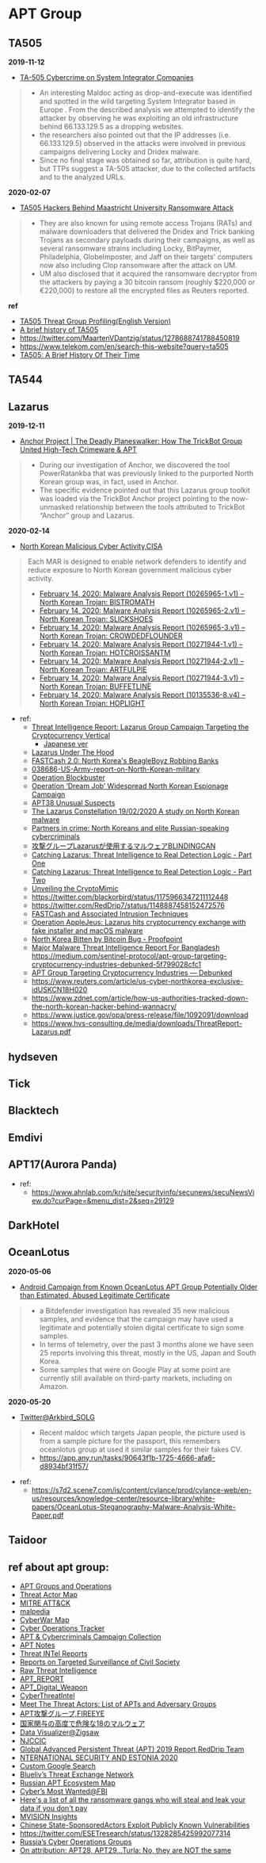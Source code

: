 # APT Group

## TA505
**2019-11-12**
- [TA-505 Cybercrime on System Integrator Companies](https://marcoramilli.com/2019/11/12/ta-505-cybercrime-on-system-integrator-companies/?utm_source=twitter&utm_medium=social&utm_campaign=ReviveOldPost)
> - An interesting Maldoc acting as drop-and-execute was identified and spotted in the wild targeting System Integrator based in Europe . From the described analysis we attempted to identify the attacker by observing he was exploiting an old infrastructure behind 66.133.129.5 as a dropping websites.<br>
> - the researchers also pointed out that the IP addresses (i.e. 66.133.129.5) observed in the attacks were involved in previous campaigns delivering Locky and Dridex malware.
> - Since no final stage was obtained so far, attribution is quite hard, but TTPs suggest a TA-505 attacker, due to the collected artifacts and to the analyzed URLs.

**2020-02-07**
- [TA505 Hackers Behind Maastricht University Ransomware Attack](https://www.bleepingcomputer.com/news/security/ta505-hackers-behind-maastricht-university-ransomware-attack/)
> - They are also known for using remote access Trojans (RATs) and malware downloaders that delivered the Dridex and Trick banking Trojans as secondary payloads during their campaigns, as well as several ransomware strains including Locky, BitPaymer, Philadelphia, GlobeImposter, and Jaff on their targets' computers now also including Clop ransomware after the attack on UM.
> - UM also disclosed that it acquired the ransomware decryptor from the attackers by paying a 30 bitcoin ransom (roughly $220,000 or €220,000) to restore all the encrypted files as Reuters reported.

**ref**
- [TA505 Threat Group Profiling(English Version) ](https://www.fsec.or.kr/user/bbs/fsec/163/344/bbsDataView/1382.do?page=1&column=&search=&searchSDate=&searchEDate=&bbsDataCategory=)<br>
- [A brief history of TA505](https://blog.intel471.com/2020/05/21/a-brief-history-of-ta505/)
- https://twitter.com/MaartenVDantzig/status/1278688741788450819
- https://www.telekom.com/en/search-this-website?query=ta505
- [TA505: A Brief History Of Their Time](https://blog.fox-it.com/2020/11/16/ta505-a-brief-history-of-their-time/)

## TA544

## Lazarus
**2019-12-11**
- [Anchor Project | The Deadly Planeswalker: How The TrickBot Group United High-Tech Crimeware & APT](https://labs.sentinelone.com/the-deadly-planeswalker-how-the-trickbot-group-united-high-tech-crimeware-apt/)
> - During our investigation of Anchor, we discovered the tool PowerRatankba that was previously linked to the purported North Korean group was, in fact, used in Anchor.
> - The specific evidence pointed out that this Lazarus group toolkit was loaded via the TrickBot Anchor project pointing to the now-unmasked relationship between the tools attributed to TrickBot “Anchor” group and Lazarus.

**2020-02-14**
- [North Korean Malicious Cyber Activity,CISA](https://www.us-cert.gov/northkorea)
> Each MAR is designed to enable network defenders to identify and reduce exposure to North Korean government malicious cyber activity.<br>
> - [February 14, 2020: Malware Analysis Report (10265965-1.v1) – North Korean Trojan: BISTROMATH](https://www.us-cert.gov/ncas/analysis-reports/ar20-045a)<br>
> - [February 14, 2020: Malware Analysis Report (10265965-2.v1) – North Korean Trojan: SLICKSHOES](https://www.us-cert.gov/ncas/analysis-reports/AR20-045B)<br>
> - [February 14, 2020: Malware Analysis Report (10265965-3.v1) – North Korean Trojan: CROWDEDFLOUNDER](https://www.us-cert.gov/ncas/analysis-reports/AR20-045C)<br>
> - [February 14, 2020: Malware Analysis Report (10271944-1.v1) – North Korean Trojan: HOTCROISSANTM](https://www.us-cert.gov/ncas/analysis-reports/AR20-045D)<br>
> - [February 14, 2020: Malware Analysis Report (10271944-2.v1) – North Korean Trojan: ARTFULPIE](https://www.us-cert.gov/ncas/analysis-reports/AR20-045E)<br>
> - [February 14, 2020: Malware Analysis Report (10271944-3.v1) – North Korean Trojan: BUFFETLINE](https://www.us-cert.gov/ncas/analysis-reports/ar20-045f)<br>
> - [February 14, 2020: Malware Analysis Report (10135536-8.v4) – North Korean Trojan: HOPLIGHT](https://www.us-cert.gov/ncas/analysis-reports/ar20-045g)<br>

- ref:
  - [Threat Intelligence Report: Lazarus Group Campaign Targeting the Cryptocurrency Vertical](https://labs.f-secure.com/publications/ti-report-lazarus-group-cryptocurrency-vertical)
    - [Japanese ver](https://www.f-secure.com/jp-ja/press/p/20200826-lazarus-group-jp)
  - [Lazarus Under The Hood](https://media.kasperskycontenthub.com/wp-content/uploads/sites/43/2018/03/07180244/Lazarus_Under_The_Hood_PDF_final.pdf)
  - [FASTCash 2.0: North Korea's BeagleBoyz Robbing Banks](https://us-cert.cisa.gov/ncas/alerts/aa20-239a)
  - [038686-US-Army-report-on-North-Korean-military](http://www.documentcloud.org/documents/7038686-US-Army-report-on-North-Korean-military.html)
  - [Operation Blockbuster](https://operationblockbuster.com/)
  - [Operation ‘Dream Job’ Widespread North Korean Espionage Campaign](https://www.clearskysec.com/operation-dream-job/)
  - [APT38 Unusual Suspects](https://content.fireeye.com/apt/rpt-apt38)
  - [The Lazarus Constellation 19/02/2020 A study on North Korean malware](https://blog.lexfo.fr/ressources/Lexfo-WhitePaper-The_Lazarus_Constellation.pdf)
  - [Partners in crime: North Koreans and elite Russian-speaking cybercriminals](https://public.intel471.com/blog/partners-in-crime-north-koreans-and-elite-russian-speaking-cybercriminals/)
  - [攻撃グループLazarusが使用するマルウェアBLINDINGCAN](https://blogs.jpcert.or.jp/ja/2020/09/BLINDINGCAN.html)
  - [Catching Lazarus: Threat Intelligence to Real Detection Logic - Part One](https://labs.f-secure.com/blog/catching-lazarus-threat-intelligence-to-real-detection-logic/)
  - [Catching Lazarus: Threat Intelligence to Real Detection Logic - Part Two](https://labs.f-secure.com/blog/catching-lazarus-threat-intelligence-to-real-detection-logic-part-two/)
  - [Unveiling the CryptoMimic](https://vblocalhost.com/conference/presentations/unveiling-the-cryptomimic/)
  - https://twitter.com/blackorbird/status/1175966347211112448
  - https://twitter.com/RedDrip7/status/1148887458152472576
  - [FASTCash and Associated Intrusion Techniques](https://norfolkinfosec.com/wp-content/uploads/2020/08/Perlow_BH_2020_FASTCash_paper.pdf)
  - [Operation AppleJeus: Lazarus hits cryptocurrency exchange with fake installer and macOS malware](https://securelist.com/operation-applejeus/87553/)
  - [North Korea Bitten by Bitcoin Bug - Proofpoint](https://www.proofpoint.com/sites/default/files/pfpt-us-wp-north-korea-bitten-by-bitcoin-bug.pdf)
  - [Major Malware Threat Intelligence Report For Bangladesh](http://www.bcc.gov.bd/sites/default/files/files/bcc.portal.gov.bd/publications/8e67d896_f690_49d1_90d9_a0b55a7664ce/2020-10-19-23-54-22a404348423f5944c152cf6165d6fb6.pdf)
  https://medium.com/sentinel-protocol/apt-group-targeting-cryptocurrency-industries-debunked-5f799028cfc1
  - [APT Group Targeting Cryptocurrency Industries — Debunked](https://medium.com/sentinel-protocol/apt-group-targeting-cryptocurrency-industries-debunked-5f799028cfc1)
  - https://www.reuters.com/article/us-cyber-northkorea-exclusive-idUSKCN18H020
  - https://www.zdnet.com/article/how-us-authorities-tracked-down-the-north-korean-hacker-behind-wannacry/
  - https://www.justice.gov/opa/press-release/file/1092091/download
  - https://www.hvs-consulting.de/media/downloads/ThreatReport-Lazarus.pdf
## hydseven

## Tick

## Blacktech

## Emdivi

## APT17(Aurora Panda)
- ref:
  - https://www.ahnlab.com/kr/site/securityinfo/secunews/secuNewsView.do?curPage=&menu_dist=2&seq=29129

## DarkHotel

## OceanLotus
**2020-05-06**
- [Android Campaign from Known OceanLotus APT Group Potentially Older than Estimated, Abused Legitimate Certificate](https://labs.bitdefender.com/2020/05/android-campaign-from-known-oceanlotus-apt-group-potentially-older-than-estimated-abused-legitimate-certificate/)
> - a Bitdefender investigation has revealed 35 new malicious samples, and evidence that the campaign may have used a legitimate and potentially stolen digital certificate to sign some samples.
> - In terms of telemetry, over the past 3 months alone we have seen 25 reports involving this threat, mostly in the US, Japan and South Korea.
> - Some samples that were on Google Play at some point are currently still available on third-party markets, including on Amazon. 

**2020-05-20**
- [Twitter@Arkbird_SOLG](https://twitter.com/Arkbird_SOLG/status/1263105040643878914)
> - Recent maldoc which targets Japan people, the picture used is from a sample picture for the passport, this remembers oceanlotus group at used it similar samples for their fakes CV.
> - https://app.any.run/tasks/90643f1b-1725-4666-afa6-d8934bf31f57/
- ref:
  - https://s7d2.scene7.com/is/content/cylance/prod/cylance-web/en-us/resources/knowledge-center/resource-library/white-papers/OceanLotus-Steganography-Malware-Analysis-White-Paper.pdf
## Taidoor

## ref about apt group:
- [APT Groups and Operations ](https://docs.google.com/spreadsheets/u/2/d/1H9_xaxQHpWaa4O_Son4Gx0YOIzlcBWMsdvePFX68EKU/pubhtml)
- [Threat Actor Map](https://aptmap.netlify.com/#)
- [MITRE ATT&CK](https://attack.mitre.org/groups/)
- [malpedia](https://malpedia.caad.fkie.fraunhofer.de/)
- [CyberWar Map](https://embed.kumu.io/0b023bf1a971ba32510e86e8f1a38c38#apt-index)
- [Cyber Operations Tracker](https://www.cfr.org/interactive/cyber-operations)
- [APT & Cybercriminals Campaign Collection](https://github.com/CyberMonitor/APT_CyberCriminal_Campagin_Collections)
- [APT Notes](https://github.com/kbandla/APTnotes)
- [Threat INTel Reports](https://github.com/fdiskyou/threat-INTel)
- [Reports on Targeted Surveillance of Civil Society](https://securitywithoutborders.org/resources/targeted-surveillance-reports.html)
- [Raw Threat Intelligence](https://docs.google.com/document/d/1oYX3uN6KxIX_StzTH0s0yFNNoHDnV8VgmVqU5WoeErc/edit)
- [APT_REPORT](https://github.com/blackorbird/APT_REPORT)
- [APT_Digital_Weapon](https://github.com/RedDrip7/APT_Digital_Weapon)
- [CyberThreatIntel](https://github.com/StrangerealIntel/CyberThreatIntel)
- [Meet The Threat Actors: List of APTs and Adversary Groups](https://www.crowdstrike.com/blog/meet-the-adversaries/)
- [APT攻撃グループ,FIREEYE](https://www.fireeye.jp/current-threats/apt-groups.html)
- [国家関与の高度で危険な18のマルウェア](https://japan.zdnet.com/article/35139844/)
- [Data Visualizer@Zigsaw](https://jigsaw.google.com/the-current/disinformation/dataviz/)
- [NJCCIC](https://www.cyber.nj.gov/)
- [Global Advanced Persistent Threat (APT) 2019 Report,RedDrip Team](https://translate.google.com/translate?hl=en&sl=zh-CN&tl=en&u=https%3A%2F%2Fmp.weixin.qq.com%2Fs%2FkTUDbE22sSSm1PX5ToDtrw)
- [NTERNATIONAL SECURITY AND ESTONIA 2020](https://www.valisluureamet.ee/pdf/raport-2020-en.pdf)
- [Custom Google Search](https://cse.google.com/cse?cx=003248445720253387346:turlh5vi4xc)
- [Blueliv’s Threat Exchange Network](https://community.blueliv.com/#!/discover)
- [Russian APT Ecosystem Map](https://apt-ecosystem.com/russia/map/)
- [Cyber’s Most Wanted@FBI](https://www.fbi.gov/wanted/cyber)
- [Here's a list of all the ransomware gangs who will steal and leak your data if you don't pay](https://www.zdnet.com/article/heres-a-list-of-all-the-ransomware-gangs-who-will-steal-and-leak-your-data-if-you-dont-pay/)
- [MVISION Insights](https://www.mcafee.com/enterprise/en-us/lp/insights-preview.html)
- [Chinese State-SponsoredActors Exploit Publicly Known Vulnerabilities](https://media.defense.gov/2020/Oct/20/2002519884/-1/-1/0/CSA_CHINESE_EXPLOIT_VULNERABILITIES_UOO179811.PDF)
- https://twitter.com/ESETresearch/status/1328285425992077314
- [Russia’s Cyber Operations Groups](https://xorl.wordpress.com/2021/04/16/russias-cyber-operations-groups/)
- [On attribution: APT28, APT29…Turla: No, they are NOT the same](https://xorl.wordpress.com/2021/01/25/on-attribution-apt28-apt29-turla-no-they-are-not-the-same/)
